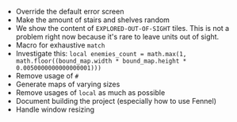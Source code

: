 * Override the default error screen
* Make the amount of stairs and shelves random
* We show the content of `EXPLORED-OUT-OF-SIGHT` tiles. This is not a
  problem right now because it's rare to leave units out of sight.
* Macro for exhaustive `match`
* Investigate this: `local enemies_count = math.max(1, math.floor((bound_map.width * bound_map.height * 0.0050000000000000001)))`
* Remove usage of `#`
* Generate maps of varying sizes
* Remove usages of `local` as much as possible
* Document building the project (especially how to use Fennel)
* Handle window resizing
